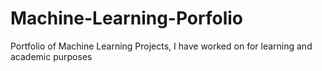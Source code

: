# Machine-Learning-Porfolio
Portfolio of Machine Learning Projects, I have worked on for learning and academic purposes
